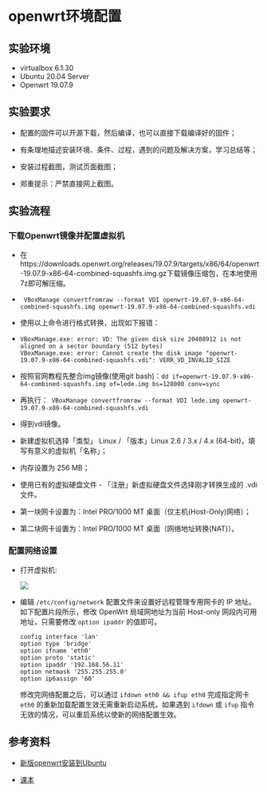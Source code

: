 # openwrt环境配置

## 实验环境

- virtualbox  6.1.30
- Ubuntu 20.04 Server
- Openwrt  19.07.9

## 实验要求

- 配置的固件可以开源下载，然后编译，也可以直接下载编译好的固件；

- 有条理地描述安装环境、条件、过程，遇到的问题及解决方案，学习总结等；

- 安装过程截图，测试页面截图；

- 郑重提示：严禁直接网上截图。

## 实验流程

### 下载Openwrt镜像并配置虚拟机

- 在https://downloads.openwrt.org/releases/19.07.9/targets/x86/64/openwrt-19.07.9-x86-64-combined-squashfs.img.gz下载镜像压缩包，在本地使用7z即可解压缩。

- ``` VBoxManage convertfromraw --format VDI openwrt-19.07.9-x86-64-combined-squashfs.img openwrt-19.07.9-x86-64-combined-squashfs.vdi```

- 使用以上命令进行格式转换，出现如下报错：

- ```
  VBoxManage.exe: error: VD: The given disk size 20408912 is not aligned on a sector boundary (512 bytes)
  VBoxManage.exe: error: Cannot create the disk image "openwrt-19.07.9-x86-64-combined-squashfs.vdi": VERR_VD_INVALID_SIZE
  ```

- 按照官网教程先整合img镜像(使用git bash)：```dd if=openwrt-19.07.9-x86-64-combined-squashfs.img of=lede.img bs=128000 conv=sync```

- 再执行：``` VBoxManage convertfromraw --format VDI lede.img openwrt-19.07.9-x86-64-combined-squashfs.vdi```

- 得到vdi镜像。

- 新建虚拟机选择「类型」 Linux / 「版本」Linux 2.6 / 3.x / 4.x (64-bit)，填写有意义的虚拟机「名称」；

- 内存设置为 256 MB；

- 使用已有的虚拟硬盘文件 - 「注册」新虚拟硬盘文件选择刚才转换生成的 .vdi 文件。

- 第一块网卡设置为：Intel PRO/1000 MT 桌面（仅主机(Host-Only)网络）；

- 第二块网卡设置为：Intel PRO/1000 MT 桌面（网络地址转换(NAT)）。

### 配置网络设置

- 打开虚拟机:

  ![](./img/suc.png)

- 编辑 `/etc/config/network` 配置文件来设置好远程管理专用网卡的 IP 地址。如下配置片段所示，修改 OpenWrt 局域网地址为当前 Host-only 网段内可用地址，只需要修改 `option ipaddr` 的值即可。

  ```shell
  config interface 'lan'
  option type 'bridge'
  option ifname 'eth0'
  option proto 'static'
  option ipaddr '192.168.56.11' 
  option netmask '255.255.255.0'
  option ip6assign '60'
  ```

  修改完网络配置之后，可以通过 `ifdown eth0 && ifup eth0` 完成指定网卡 `eth0` 的重新加载配置生效无需重新启动系统。如果遇到 `ifdown` 或 `ifup` 指令无效的情况，可以重启系统以使新的网络配置生效。

## 参考资料

- [新版openwrt安装到Ubuntu](https://openwrt.org/docs/guide-user/virtualization/virtualbox-vm)

- [课本](https://c4pr1c3.gitee.io/cuc-mis/chap0x01/exp.html)

  